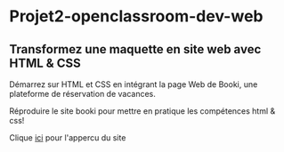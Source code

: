 # Projet2-openclassroom-dev-web

## Transformez une maquette en site web avec HTML & CSS

Démarrez sur HTML et CSS en intégrant la page Web de Booki, une plateforme de réservation de vacances. 

Réproduire le site booki pour mettre en pratique les compétences html & css!

Clique [ici](https://www.booking.com/index.fr.html) pour l'appercu du site 

